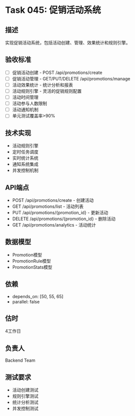 # Task 045: 促销活动系统

## 描述
实现促销活动系统，包括活动创建、管理、效果统计和规则引擎。

## 验收标准
- [ ] 促销活动创建 - POST /api/promotions/create
- [ ] 促销活动管理 - GET/PUT/DELETE /api/promotions/manage
- [ ] 活动效果统计 - 统计分析和报表
- [ ] 活动规则引擎 - 灵活的促销规则配置
- [ ] 活动时间管理
- [ ] 活动参与人数限制
- [ ] 活动通知机制
- [ ] 单元测试覆盖率>90%

## 技术实现
- 活动规则引擎
- 定时任务调度
- 实时统计系统
- 通知系统集成
- 并发控制机制

## API端点
- POST /api/promotions/create - 创建活动
- GET /api/promotions/list - 活动列表
- PUT /api/promotions/{promotion_id} - 更新活动
- DELETE /api/promotions/{promotion_id} - 删除活动
- GET /api/promotions/analytics - 活动统计

## 数据模型
- Promotion模型
- PromotionRule模型
- PromotionStats模型

## 依赖
- depends_on: [50, 55, 65]
- parallel: false

## 估时
4工作日

## 负责人
Backend Team

## 测试要求
- 活动创建测试
- 规则引擎测试
- 统计分析测试
- 并发控制测试
